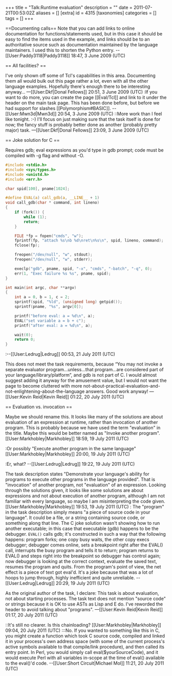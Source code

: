 +++
title = "Talk:Runtime evaluation"
description = ""
date = 2011-07-21T00:53:02Z
aliases = []
[extra]
id = 4315
[taxonomies]
categories = []
tags = []
+++

==Documenting calls==
Note that you can add links to online documentation for functions/statements used, but in this case it should be easy to find the items used in the example, and links should be to an authoritative source such as documentation maintained by the language maintainers. I used this to shorten the Python entry. --[[User:Paddy3118|Paddy3118]] 18:47, 3 June 2009 (UTC)

== All facilities? ==

I've only shown off some of Tcl's capabilities in this area. Documenting them all would bulk out this page rather a lot, even with all the other language examples. Hopefully there's enough there to be interesting anyway… —[[User:Dkf|Donal Fellows]] 20:51, 3 June 2009 (UTC)
:If you want to do more, you can create the page [[Eval/Tcl]] and link to it under the header on the main task page. This has been done before, but before we had support for slashes [[Polymorphism#BASIC]]. --[[User:Mwn3d|Mwn3d]] 20:54, 3 June 2009 (UTC)
::More work than I feel like tonight. :-) I'll focus on just making sure that the task itself is done for now; the fancy stuff is probably better done as another (probably pretty major) task. —[[User:Dkf|Donal Fellows]] 23:09, 3 June 2009 (UTC)

== Joke solution for C ==

Requires gdb; eval expressions as you'd type in gdb prompt; code must be compiled with -g flag and without -O.

```c
#include <stdio.h>
#include <sys/types.h>
#include <unistd.h>
#include <err.h>

char spid[100], pname[1024];

#define EVAL(a) call_gdb(a, __LINE__ + 1)
void call_gdb(char * command, int lineno)
{
	if (fork()) {
		while (1);
		return;
	}

	FILE *fp = fopen("cmds", "w");
	fprintf(fp, "attach %s\nb %d\nret\n%s\n", spid, lineno, command);
	fclose(fp);

	freopen("/dev/null", "w", stdout);
	freopen("/dev/null", "w", stderr);

	execlp("gdb", pname, spid, "-x", "cmds", "-batch", "-q", 0);
	err(1, "Exec failure %s %s", pname, spid);
}

int main(int argc, char **argv)
{
	int a = 0, b = 1, c = 2;
	sprintf(spid, "%ld", (unsigned long) getpid());
	sprintf(pname, "%s", argv[0]);

	printf("before eval: a = %d\n", a);
	EVAL("set variable a = b + c");
	printf("after eval: a = %d\n", a);

	wait(0);
	return 0;
}
```

:--[[User:Ledrug|Ledrug]] 00:53, 21 July 2011 (UTC)

This does not meet the task requirements, because “You may not invoke a separate evaluator program…unless…that program…are considered part of your language/library/platform”, and gdb is not part of C. I would almost suggest adding it anyway for the amusement value, but I would not want the page to become cluttered with more not-about-practical-evaluation-and-not-enlightening-about-the-language answers. Good work anyway! —[[User:Kevin Reid|Kevin Reid]] 01:22, 20 July 2011 (UTC)

== Evaluation vs. invocation ==

Maybe we should rename this. It looks like many of the solutions are about evaluation of an expression at runtime, rather than invocation of another program. This is probably because we have used the term "evaluation" in the title. Maybe this would be better named as "Invoke another program". [[User:Markhobley|Markhobley]] 18:59, 19 July 2011 (UTC)

:Or possibly "Execute another program in the same language" [[User:Markhobley|Markhobley]] 20:00, 19 July 2011 (UTC)

:Er, what? --[[User:Ledrug|Ledrug]] 19:22, 19 July 2011 (UTC)

The task description states "Demonstrate your language's ability for programs to execute other programs in the language provided". That is "invocation" of another program, not "evaluation" of an expression. Looking through the solutions given, it looks like some solutions are about expressions and not about execution of another program, although I am not familiar with every language, so maybe I am misinterpreting the code given. [[User:Markhobley|Markhobley]] 19:53, 19 July 2011 (UTC)
: The "program" in the task description simply means "a piece of source code in your language".  It could be a file, or a string containing source code, or something along that line.  The C joke solution wasn't showing how to run another executable; in this case that executable (gdb) happens to be the debugger.  <code>EVAL()</code> calls gdb; it's constructed in such a way that the following happens: program forks; one copy busy waits, the other copy execs debugger; debugger comes online, sets a breakpoint right after the EVAL() call, interrupts the busy program and tells it to return; program returns to EVAL() and steps right into the breakpoint so debugger has control again; now debugger is looking at the correct context, evaluate the saved text, resumes the program and quits.  From the program's point of view, the net effect is a piece of text got eval'd.  It's a joke because that was a lot of hoops to jump through, highly inefficient and quite unreliable. --[[User:Ledrug|Ledrug]] 20:29, 19 July 2011 (UTC)

As the original author of the task, I declare: This task is about evaluation, not about starting processes. The task text does not mention "source code" or strings because it is OK to use ASTs as Lisp and E do. I've reworded the header to avoid talking about "programs". —[[User:Kevin Reid|Kevin Reid]] 01:17, 20 July 2011 (UTC)

::It's still no clearer. Is this chainloading? [[User:Markhobley|Markhobley]] 09:04, 20 July 2011 (UTC)
:::No. If you wanted to something like this in C, you might create a function which took C source code, compiled and linked it in your process's own address space (with some of the current process's active symbols available to that compile/link procedure), and then called its entry point. In Perl, you would simply call eval($yourSourceCode), and it would execute Perl with all variables in-scope at the time of eval() available to the eval()'d code. --[[User:Short Circuit|Michael Mol]] 11:21, 20 July 2011 (UTC)
